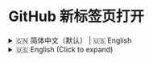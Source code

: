 # GitHub 新标签页打开

<details>
<summary>🇨🇳 简体中文（默认） | 🇺🇸 English</summary>

<div align="center">
  <img src="https://github.githubassets.com/favicons/favicon.svg" width="80" height="80" alt="Logo">
  <h3>为 GitHub 添加新标签页打开功能</h3>
  <p>一个优雅的浏览器脚本，让 GitHub 链接默认在新标签页中打开，提升浏览体验</p>
  
  ![GitHub stars](https://img.shields.io/github/stars/Buggo404/github-newtab-links?style=for-the-badge)
  ![GitHub license](https://img.shields.io/github/license/Buggo404/github-newtab-links?style=for-the-badge)
  ![Tampermonkey](https://img.shields.io/badge/Tampermonkey-支持-green?style=for-the-badge)
</div>

## ✨ 功能

- 在 GitHub 上浏览时，所有链接默认在新标签页中打开
- 在页面右上角提供一个现代化的下拉菜单，可随时切换链接打开方式
- 美观的 UI，完美融入 GitHub 原生界面
- 设置自动保存，浏览器重启后仍然保持

## 🎬 预览

![脚本预览](img/1.png)

## 🚀 安装方法

1. 首先安装浏览器扩展 [Tampermonkey](https://www.tampermonkey.net/)
2. 点击下面的安装链接：

[📦 点击安装脚本](https://www.tampermonkey.net/script_installation.php#url=https://update.greasyfork.org/scripts/535632/GitHub%20%E6%96%B0%E6%A0%87%E7%AD%BE%E9%A1%B5%E6%89%93%E5%BC%80.user.js)

## 💡 使用说明

安装后无需配置，脚本将自动在 GitHub 页面上生效。通过页面右上角的下拉菜单可以随时切换链接的打开方式：

- 🌐 **新页面打开**：所有链接将在新标签页中打开
- 📌 **当前页打开**：恢复默认行为，在当前页面打开链接

## 🛠️ 技术详情

- 使用 Tampermonkey API 存储用户设置
- 针对 GitHub 深色/浅色主题自适应
- 使用 MutationObserver 处理动态加载的内容

## 🤝 贡献

欢迎提交 Issue 或 Pull Request 来改进这个脚本！

## 📜 许可证

[MIT License](LICENSE) © Buggo404 

</details>

<details>
<summary>🇺🇸 English (Click to expand)</summary>

<div align="center">
  <img src="https://github.githubassets.com/favicons/favicon.svg" width="80" height="80" alt="Logo">
  <h3>Add New Tab Opening Feature for GitHub</h3>
  <p>An elegant browser script that makes GitHub links open in new tabs by default, enhancing your browsing experience.</p>
  
  ![GitHub stars](https://img.shields.io/github/stars/Buggo404/github-newtab-links?style=for-the-badge)
  ![GitHub license](https://img.shields.io/github/license/Buggo404/github-newtab-links?style=for-the-badge)
  ![Tampermonkey](https://img.shields.io/badge/Tampermonkey-Supported-green?style=for-the-badge)
</div>

## ✨ Features

- All links on GitHub open in a new tab by default
- Modern dropdown menu at the top right for switching link opening behavior anytime
- Beautiful UI, seamlessly integrated with GitHub's native interface
- Settings are auto-saved and persist after browser restart

## 🎬 Preview

![Script Preview](img/1.png)

## 🚀 Installation

1. First, install the [Tampermonkey](https://www.tampermonkey.net/) browser extension
2. Click the link below to install the script:

[📦 Install Script](https://www.tampermonkey.net/script_installation.php#url=https://update.greasyfork.org/scripts/535632/GitHub%20%E6%96%B0%E6%A0%87%E7%AD%BE%E9%A1%B5%E6%89%93%E5%BC%80.user.js)

## 💡 Usage

No configuration needed after installation. The script will automatically take effect on GitHub pages. You can switch the link opening mode anytime via the dropdown menu at the top right:

- 🌐 **Open in New Tab**: All links will open in a new tab
- 📌 **Open in Current Tab**: Restore default behavior, open links in the current page

## 🛠️ Technical Details

- Uses Tampermonkey API to store user settings
- Adapts to GitHub's dark/light themes
- Handles dynamically loaded content with MutationObserver

## 🤝 Contributing

Feel free to submit Issues or Pull Requests to improve this script!

## 📜 License

[MIT License](LICENSE) © Buggo404 

</details>